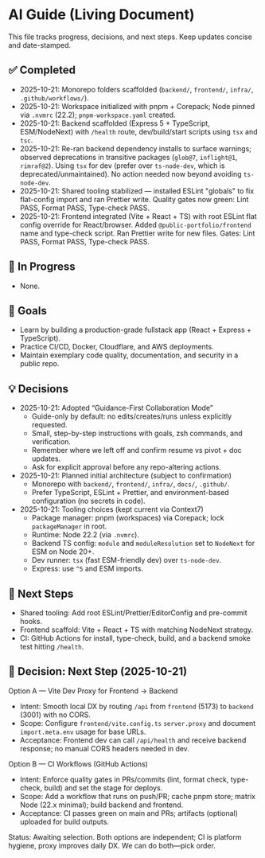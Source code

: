 # AI Guide (Living Document)

This file tracks progress, decisions, and next steps. Keep updates concise and date-stamped.

## ✅ Completed

- 2025-10-21: Monorepo folders scaffolded (`backend/`, `frontend/`, `infra/`, `.github/workflows/`).
- 2025-10-21: Workspace initialized with pnpm + Corepack; Node pinned via `.nvmrc` (22.2); `pnpm-workspace.yaml` created.
- 2025-10-21: Backend scaffolded (Express 5 + TypeScript, ESM/NodeNext) with `/health` route, dev/build/start scripts using `tsx` and `tsc`.
- 2025-10-21: Re-ran backend dependency installs to surface warnings; observed deprecations in transitive packages (`glob@7`, `inflight@1`, `rimraf@2`). Using `tsx` for dev (prefer over `ts-node-dev`, which is deprecated/unmaintained). No action needed now beyond avoiding `ts-node-dev`.
- 2025-10-21: Shared tooling stabilized — installed ESLint "globals" to fix flat-config import and ran Prettier write. Quality gates now green: Lint PASS, Format PASS, Type-check PASS.
- 2025-10-21: Frontend integrated (Vite + React + TS) with root ESLint flat config override for React/browser. Added `@public-portfolio/frontend` name and type-check script. Ran Prettier write for new files. Gates: Lint PASS, Format PASS, Type-check PASS.

## 🚧 In Progress

- None.

## 🎯 Goals

- Learn by building a production-grade fullstack app (React + Express + TypeScript).
- Practice CI/CD, Docker, Cloudflare, and AWS deployments.
- Maintain exemplary code quality, documentation, and security in a public repo.

## 💡 Decisions

- 2025-10-21: Adopted “Guidance-First Collaboration Mode”
  - Guide-only by default: no edits/creates/runs unless explicitly requested.
  - Small, step-by-step instructions with goals, zsh commands, and verification.
  - Remember where we left off and confirm resume vs pivot + doc updates.
  - Ask for explicit approval before any repo-altering actions.
- 2025-10-21: Planned initial architecture (subject to confirmation)
  - Monorepo with `backend/`, `frontend/`, `infra/`, `docs/`, `.github/`.
  - Prefer TypeScript, ESLint + Prettier, and environment-based configuration (no secrets in code).
- 2025-10-21: Tooling choices (kept current via Context7)
  - Package manager: pnpm (workspaces) via Corepack; lock `packageManager` in root.
  - Runtime: Node 22.2 (via `.nvmrc`).
  - Backend TS config: `module` and `moduleResolution` set to `NodeNext` for ESM on Node 20+.
  - Dev runner: `tsx` (fast ESM-friendly dev) over `ts-node-dev`.
  - Express: use `^5` and ESM imports.

## 📌 Next Steps

- Shared tooling: Add root ESLint/Prettier/EditorConfig and pre-commit hooks.
- Frontend scaffold: Vite + React + TS with matching NodeNext strategy.
- CI: GitHub Actions for install, type-check, build, and a backend smoke test hitting `/health`.

## 🔀 Decision: Next Step (2025-10-21)

Option A — Vite Dev Proxy for Frontend → Backend

- Intent: Smooth local DX by routing `/api` from `frontend` (5173) to `backend` (3001) with no CORS.
- Scope: Configure `frontend/vite.config.ts` `server.proxy` and document `import.meta.env` usage for base URLs.
- Acceptance: Frontend dev can call `/api/health` and receive backend response; no manual CORS headers needed in dev.

Option B — CI Workflows (GitHub Actions)

- Intent: Enforce quality gates in PRs/commits (lint, format check, type-check, build) and set the stage for deploys.
- Scope: Add a workflow that runs on push/PR; cache pnpm store; matrix Node (22.x minimal); build backend and frontend.
- Acceptance: CI passes green on main and PRs; artifacts (optional) uploaded for build outputs.

Status: Awaiting selection. Both options are independent; CI is platform hygiene, proxy improves daily DX. We can do both—pick order.
